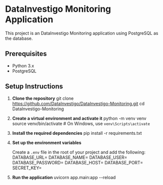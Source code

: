 # DataInvestigo Monitoring Application

This project is an DataInvestigo Monitoring application using PostgreSQL as the database.

## Prerequisites

- Python 3.x
- PostgreSQL

## Setup Instructions

1. **Clone the repository**
   git clone https://github.com/DataInvestigo/DataInvestigo-Monitoring.git
   cd DataInvestigo-Monitoring

2. **Create a virtual environment and activate it**
   python -m venv venv
   source venv/bin/activate # On Windows, use `venv\Scripts\activate`

3. **Install the required dependencies**
   pip install -r requirements.txt

4. **Set up the environment variables**

   Create a `.env` file in the root of your project and add the following:
   DATABASE_URL=
   DATABASE_NAME=
   DATABASE_USER=
   DATABASE_PASSWORD=
   DATABASE_HOST=
   DATABASE_PORT=
   SECRET_KEY=

5. **Run the application**
   uvicorn app.main:app --reload
